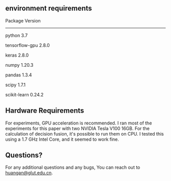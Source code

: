 ## environment requirements
Package         Version
--------------- --------

python          3.7 

tensorflow-gpu  2.8.0 

keras           2.8.0

numpy           1.20.3

pandas          1.3.4

scipy           1.7.1

scikit-learn    0.24.2

## Hardware Requirements
For experiments, GPU acceleration is recommended. I ran most of the experiments for this paper with two NVIDIA Tesla V100 16GB.
For the calculation of decision fusion, it's possible to run them on CPU. I tested this using a 1.7 GHz Intel Core, and it seemed to work fine. 

## Questions?
For any additional questions and any bugs, You can reach out to huangan@glut.edu.cn.
